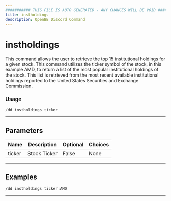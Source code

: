 ```yaml
---
########### THIS FILE IS AUTO GENERATED - ANY CHANGES WILL BE VOID ###########
title: instholdings
description: OpenBB Discord Command
---
```


# instholdings

This command allows the user to retrieve the top 15 institutional holdings for a given stock. This command utilizes the ticker symbol of the stock, in this example AMD, to return a list of the most popular institutional holdings of the stock. This list is retrieved from the most recent available institutional holdings reported to the United States Securities and Exchange Commission.

### Usage

```python wordwrap
/dd instholdings ticker
```

---

## Parameters

| Name | Description | Optional | Choices |
| ---- | ----------- | -------- | ------- |
| ticker | Stock Ticker | False | None |


---

## Examples

```
/dd instholdings ticker:AMD
```
---
